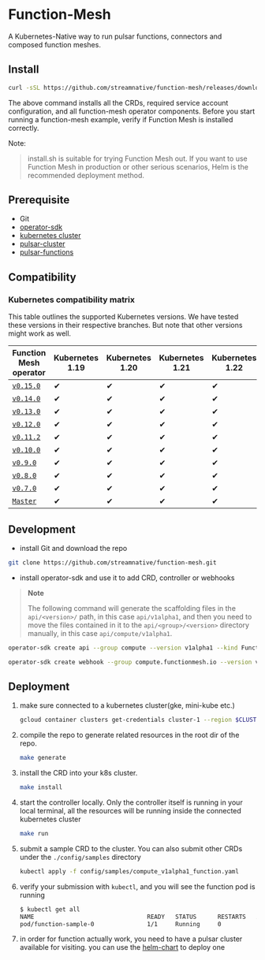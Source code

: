 # Function-Mesh
A Kubernetes-Native way to run pulsar functions, connectors and composed function meshes.

## Install

```bash
curl -sSL https://github.com/streamnative/function-mesh/releases/download/v0.16.0-rc-1/install.sh | bash
```

The above command installs all the CRDs, required service account configuration, and all function-mesh operator components. Before you start running a function-mesh example, verify if Function Mesh is installed correctly.

Note:

> install.sh is suitable for trying Function Mesh out. If you want to use Function Mesh in production or other serious scenarios, Helm is the recommended deployment method.

## Prerequisite
- Git
- [operator-sdk](https://sdk.operatorframework.io/)
- [kubernetes cluster](https://kubernetes.io/)
- [pulsar-cluster](https://pulsar.apache.org/docs/en/pulsar-2.0/)
- [pulsar-functions](https://pulsar.apache.org/docs/en/functions-overview/)

## Compatibility

### Kubernetes compatibility matrix

This table outlines the supported Kubernetes versions. We have tested these versions in their respective branches. But note that other versions might work as well.

| Function Mesh operator                                                          | Kubernetes 1.19 | Kubernetes 1.20 | Kubernetes 1.21 | Kubernetes 1.22 | Kubernetes 1.23 | Kubernetes 1.24 | Kubernetes 1.25 |
|---------------------------------------------------------------------------------|---------------|--------------|---------------|----------------|-----------------| --------------- | --------------- |
| [`v0.15.0`](https://github.com/streamnative/function-mesh/releases/tag/v0.15.0) | ✔             | ✔            | ✔             | ✔               | ✔               | ✔               | ✔               |
| [`v0.14.0`](https://github.com/streamnative/function-mesh/releases/tag/v0.14.0) | ✔             | ✔            | ✔             | ✔              | ✔               | ✔               | ✔               |
| [`v0.13.0`](https://github.com/streamnative/function-mesh/releases/tag/v0.13.0) | ✔             | ✔            | ✔             | ✔              | ✔               | ✔               | ✔               |
| [`v0.12.0`](https://github.com/streamnative/function-mesh/releases/tag/v0.12.0) | ✔             | ✔            | ✔             | ✔              | ✔               | ✔               | ✔               |
| [`v0.11.2`](https://github.com/streamnative/function-mesh/releases/tag/v0.11.2) | ✔             | ✔            | ✔             | ✔              | ✔               | ✔               | ✔               |
| [`v0.10.0`](https://github.com/streamnative/function-mesh/releases/tag/v0.10.0) | ✔             | ✔            | ✔             | ✔              | ✔               | ✔               | ✔               |
| [`v0.9.0`](https://github.com/streamnative/function-mesh/releases/tag/v0.9.0)   | ✔             | ✔            | ✔             | ✔              | ✔               | ✔               | ✔               |
| [`v0.8.0`](https://github.com/streamnative/function-mesh/releases/tag/v0.8.0)   | ✔             | ✔            | ✔             | ✔              | ✔               | ✔               | ✔               |
| [`v0.7.0`](https://github.com/streamnative/function-mesh/releases/tag/v0.7.0)   | ✔             | ✔            | ✔             | ✔              | ✔               | ✔               | ✔               |
| [`Master`](https://github.com/streamnative/function-mesh/tree/master)           | ✔             | ✔            | ✔             | ✔               | ✔               | ✔               | ✔               |

## Development

- install Git and download the repo

```bash
git clone https://github.com/streamnative/function-mesh.git
```

- install operator-sdk and use it to add CRD, controller or webhooks

> **Note**
>
> The following command will generate the scaffolding files in the `api/<version>/` path, in this case `api/v1alpha1`, and then you need to move the files contained in it to the `api/<group>/<version>` directory manually, in this case `api/compute/v1alpha1`.

```bash
operator-sdk create api --group compute --version v1alpha1 --kind Function --resource=true --controller=true
```

```bash
operator-sdk create webhook --group compute.functionmesh.io --version v1alpha1 --kind Function --defaulting --programmatic-validation
```

## Deployment

1. make sure connected to a kubernetes cluster(gke, mini-kube etc.)
    ```bash
    gcloud container clusters get-credentials cluster-1 --region $CLUSTER_REGION --project $PROJECT_ID
    ```
2. compile the repo to generate related resources in the root dir of the repo.
    ```bash
    make generate
    ```
3. install the CRD into your k8s cluster.
    ```bash
    make install
    ```
4. start the controller locally. Only the controller itself is running in your local terminal, all the resources will be running inside the connected kubernetes cluster
    ```bash
    make run
    ```
5. submit a sample CRD to the cluster. You can also submit other CRDs under the `./config/samples` directory
    ```bash
    kubectl apply -f config/samples/compute_v1alpha1_function.yaml
    ```
6. verify your submission with `kubectl`, and you will see the function pod is running
    ```bash
    $ kubectl get all
    NAME                                READY   STATUS      RESTARTS   AGE
    pod/function-sample-0               1/1     Running     0          77s
    ```
7. in order for function actually work, you need to have a pulsar cluster available for visiting. you can use the [helm-chart](https://pulsar.apache.org/docs/en/helm-overview/) to deploy one
